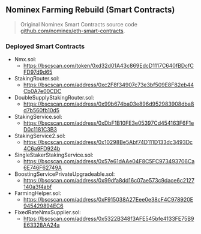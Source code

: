 ## Nominex Farming Rebuild (Smart Contracts)
> Original Nominex Smart Contracts source code [github.com/nominex/eth-smart-contracts](https://github.com/nominex/eth-smart-contracts).


### Deployed Smart Contracts
  - Nmx.sol:
    - https://bscscan.com/token/0xd32d01A43c869EdcD1117C640fBDcfCFD97d9d65
  - StakingRouter.sol:
    - https://bscscan.com/address/0xc2F8f34907c73e3bf509E8F82eb44Cb0A7e00CDC
  - DoubleSupplyStakingRouter.sol:
    - https://bscscan.com/address/0x99b674ba03e896d952983908dba8d7b560fb10d5
  - StakingService.sol:
    - https://bscscan.com/address/0xDbF1B10FE3e05397Cd454163F6F1eD0c1181C3B3
  - StakingService2.sol:
    - https://bscscan.com/address/0x10298Be5Abf74D111D133dc3493Dc4C6a9FD924b
  - SingleStakerStakingService.sol:
    - https://bscscan.com/address/0x57e61dAAe04F8C5FC973493706Ca6E746F62749A
  - BoostingServicePrivateUpgradeable.sol:
    - https://bscscan.com/address/0x99dfa8dd16c07ae573c9dace6c2127140a3f4abf
  - FarmingHelper.sol:
    - https://bscscan.com/address/0xF915038A27Eee0e38cF4C978920E945429894EC6
  - FixedRateNmxSupplier.sol:
    - https://bscscan.com/address/0x5322B348f3AFE545bfe4133FE75B9E63328AA24a

